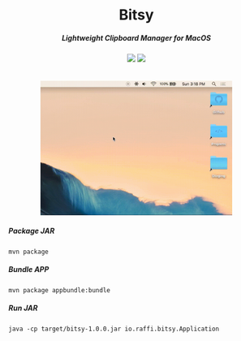 <p align="center" >
	<h1 align="center" >Bitsy</h1>
	<h5 align="center" >Lightweight Clipboard Manager for MacOS</h5>
</p>
<p align="center" >
	<img src="https://img.shields.io/badge/License-MIT-red.svg?style=for-the-badge" />
	<img src="https://img.shields.io/badge/Version-1.0.0-red.svg?style=for-the-badge" />
	</br></br></br>
	<img width="75%" src="./design/animated.gif" />
</p>

##### Package JAR
```
mvn package
```

##### Bundle APP
```
mvn package appbundle:bundle
```

##### Run JAR
```
java -cp target/bitsy-1.0.0.jar io.raffi.bitsy.Application
```
